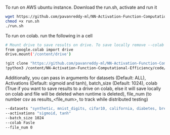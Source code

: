 
To run on AWS ubuntu instance. Download the run.sh, activate and run it
```bash
wget https://github.com/pavanreddy-ml/NN-Activation-Function-Computational-Efficiency/raw/main/run.sh
chmod +x run.sh
./run.sh
```

To run on colab. run the following in a cell
```bash
# Mount drive to save results on drive. To save locally remove --colab (Default is False)
from google.colab import drive
drive.mount('/content/drive')

!git clone "https://github.com/pavanreddy-ml/NN-Activation-Function-Computational-Efficiency.git"
!python3 /content/NN-Activation-Function-Computational-Efficiency/code/main.py --colab True
```

Additionally, you can pass in arguments for datasets (Default: ALL), Activations (Default: sigmoid and tanh), batch_size (Default: 1024), colab (True if you want to save results to a drive on colab, else it will save locally on colab and file will be deleted when runtime is deleted), file_num (to number csv as results_<file_num>, to track while distributed testing)
```bash
--datasets "synthetic, mnist_digits, cifar10, california, diabetes, breast_cancer, iris, digits, wine"
--activations "sigmoid, tanh"
--batch_size 1024
--colab Fasle
--file_num 0

```
